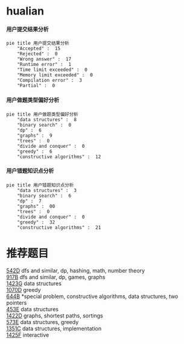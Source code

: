# hualian

<!-- tabs:start -->



#### **用户提交结果分析**

```mermaid
pie title 用户提交结果分析
    "Accepted" :  15
    "Rejected" :  0
    "Wrong answer" :  17
    "Runtime error" :  1
    "Time limit exceeded" :  0
    "Memory limit exceeded" :  0
    "Compilation error" :  3
    "Partial" :  0
```

#### **用户做题类型偏好分析**

```mermaid
pie title 用户做题类型偏好分析
    "data structures" :  8
    "binary search" :  0
    "dp" :  6
    "graphs" :  9
    "trees" :  0
    "divide and conquer" :  0
    "greedy" :  6
    "constructive algorithms" :  12
```
#### **用户错题知识点分析**

```mermaid
pie title 用户错题知识点分析
    "data structures" :  3
    "binary search" :  6
    "dp" :  7
    "graphs" :  00
    "trees" :  0
    "divide and conquer" :  0
    "greedy" :  32
    "constructive algorithms" :  21
```



<!-- tabs:end -->
# 推荐题目
[542D](https://codeforces.com/contest/542/problem/D)		dfs and similar,
                        dp,
                        hashing,
                        math,
                        number theory		  
[917B](https://codeforces.com/contest/917/problem/B)		dfs and similar,
                        dp,
                        games,
                        graphs		  
[1423G](https://codeforces.com/contest/1423/problem/G)		data structures		  
[1070D](https://codeforces.com/contest/1070/problem/D)		greedy		  
[644B](https://codeforces.com/contest/644/problem/B)		*special problem,
                        constructive algorithms,
                        data structures,
                        two pointers		  
[453E](https://codeforces.com/contest/453/problem/E)		data structures		  
[1422D](https://codeforces.com/contest/1422/problem/D)		graphs,
                        shortest paths,
                        sortings		  
[573E](https://codeforces.com/contest/573/problem/E)		data structures,
                        greedy		  
[1351C](https://codeforces.com/contest/1351/problem/C)		data structures,
                        implementation		  
[1425F](https://codeforces.com/contest/1425/problem/F)		interactive		  
